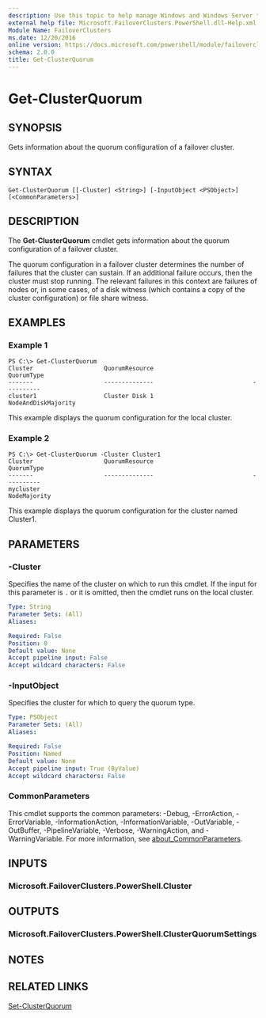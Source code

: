 ```yaml
---
description: Use this topic to help manage Windows and Windows Server technologies with Windows PowerShell.
external help file: Microsoft.FailoverClusters.PowerShell.dll-Help.xml
Module Name: FailoverClusters
ms.date: 12/20/2016
online version: https://docs.microsoft.com/powershell/module/failoverclusters/get-clusterquorum?view=windowsserver2016-ps&wt.mc_id=ps-gethelp
schema: 2.0.0
title: Get-ClusterQuorum
---
```


# Get-ClusterQuorum

## SYNOPSIS
Gets information about the quorum configuration of a failover cluster.

## SYNTAX

```
Get-ClusterQuorum [[-Cluster] <String>] [-InputObject <PSObject>] [<CommonParameters>]
```

## DESCRIPTION
The **Get-ClusterQuorum** cmdlet gets information about the quorum configuration of a failover cluster.

The quorum configuration in a failover cluster determines the number of failures that the cluster can sustain.
If an additional failure occurs, then the cluster must stop running.
The relevant failures in this context are failures of nodes or, in some cases, of a disk witness (which contains a copy of the cluster configuration) or file share witness.

## EXAMPLES

### Example 1
```
PS C:\> Get-ClusterQuorum
Cluster                    QuorumResource                            QuorumType 
-------                    --------------                            ---------- 
cluster1                   Cluster Disk 1                   NodeAndDiskMajority
```

This example displays the quorum configuration for the local cluster.

### Example 2
```
PS C:\> Get-ClusterQuorum -Cluster Cluster1
Cluster                    QuorumResource                            QuorumType 
-------                    --------------                            ---------- 
mycluster                                                          NodeMajority
```

This example displays the quorum configuration for the cluster named Cluster1.

## PARAMETERS

### -Cluster
Specifies the name of the cluster on which to run this cmdlet.
If the input for this parameter is `.` or it is omitted, then the cmdlet runs on the local cluster.

```yaml
Type: String
Parameter Sets: (All)
Aliases: 

Required: False
Position: 0
Default value: None
Accept pipeline input: False
Accept wildcard characters: False
```

### -InputObject
Specifies the cluster for which to query the quorum type.

```yaml
Type: PSObject
Parameter Sets: (All)
Aliases: 

Required: False
Position: Named
Default value: None
Accept pipeline input: True (ByValue)
Accept wildcard characters: False
```

### CommonParameters
This cmdlet supports the common parameters: -Debug, -ErrorAction, -ErrorVariable, -InformationAction, -InformationVariable, -OutVariable, -OutBuffer, -PipelineVariable, -Verbose, -WarningAction, and -WarningVariable. For more information, see [about_CommonParameters](https://go.microsoft.com/fwlink/?LinkID=113216).

## INPUTS

### Microsoft.FailoverClusters.PowerShell.Cluster

## OUTPUTS

### Microsoft.FailoverClusters.PowerShell.ClusterQuorumSettings

## NOTES

## RELATED LINKS

[Set-ClusterQuorum](./Set-ClusterQuorum.md)

